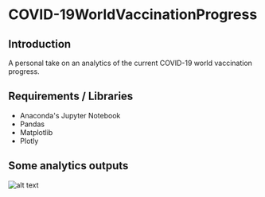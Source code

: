 # COVID-19WorldVaccinationProgress

## Introduction

A personal take on an analytics of the current COVID-19 world vaccination progress.

## Requirements / Libraries
* Anaconda's Jupyter Notebook
* Pandas 
* Matplotlib
* Plotly

## Some analytics outputs

![alt text](https://imgur.com/a/MIjJqKK.png)
